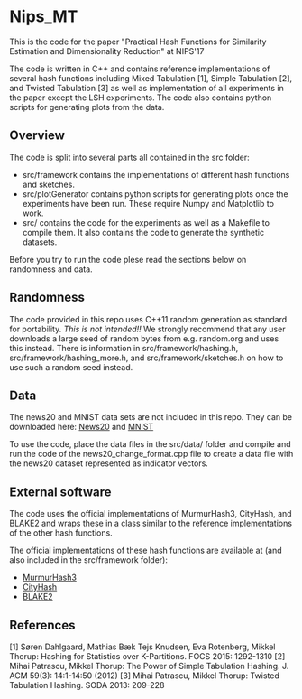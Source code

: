 # Nips\_MT
This is the code for the paper "Practical Hash Functions for Similarity
Estimation and Dimensionality Reduction" at NIPS'17

The code is written in C++ and contains reference implementations of several
hash functions including Mixed Tabulation [1], Simple Tabulation [2], and
Twisted Tabulation [3] as well as implementation of all experiments in the
paper except the LSH experiments. The code also contains python scripts for
generating plots from the data.

## Overview
The code is split into several parts all contained in the src folder:
* src/framework contains the implementations of different hash functions and
  sketches.
* src/plotGenerator contains python scripts for generating plots once the
  experiments have been run. These require Numpy and Matplotlib to work.
* src/ contains the code for the experiments as well as a Makefile to compile
  them. It also contains the code to generate the synthetic datasets.

Before you try to run the code plese read the sections below on randomness and
data.

## Randomness
The code provided in this repo uses C++11 random generation as standard for
portability. *This is not intended!!* We strongly recommend that any user
downloads a large seed of random bytes from e.g. random.org and uses this
instead. There is information in src/framework/hashing.h,
src/framework/hashing\_more.h, and src/framework/sketches.h on how to use such
a random seed instead.

## Data
The news20 and MNIST data sets are not included in this repo. They can be
downloaded here:
[News20](https://www.csie.ntu.edu.tw/~cjlin/libsvmtools/datasets/binary.html)
and [MNIST](http://yann.lecun.com/exdb/mnist/)

To use the code, place the data files in the src/data/ folder and compile and
run the code of the news20\_change\_format.cpp file to create a data file with
the news20 dataset represented as indicator vectors.

## External software
The code uses the official implementations of MurmurHash3, CityHash, and
BLAKE2 and wraps these in a class similar to the reference implementations of
the other hash functions.

The official implementations of these hash functions are available at (and also
included in the src/framework folder):
* [MurmurHash3](https://github.com/aappleby/smhasher/wiki/MurmurHash3)
* [CityHash](https://github.com/google/cityhash)
* [BLAKE2](https://github.com/BLAKE2/BLAKE2)

## References
[1] Søren Dahlgaard, Mathias Bæk Tejs Knudsen, Eva Rotenberg, Mikkel Thorup: Hashing for Statistics over K-Partitions. FOCS 2015: 1292-1310
[2] Mihai Patrascu, Mikkel Thorup: The Power of Simple Tabulation Hashing. J. ACM 59(3): 14:1-14:50 (2012)
[3] Mihai Patrascu, Mikkel Thorup: Twisted Tabulation Hashing. SODA 2013: 209-228

